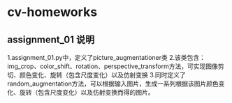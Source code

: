 # cv-homeworks
## assignment_01 说明
1.assignment_01.py中，定义了picture_augmentationer类
2.该类包含：img_crop、color_shift、rotation、perspective_transform方法，可实现图像剪切、颜色变化、旋转（包含尺度变化）以及仿射变换
3.同时定义了random_augmentation方法，可以根据输入图片，生成一系列根据该图片颜色变化、旋转（包含尺度变化）以及仿射变换而得的图片。